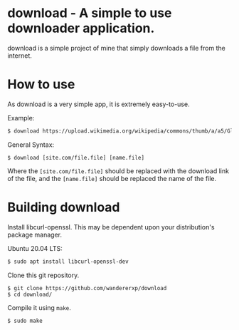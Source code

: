 download - A simple to use downloader application.
===

download is a simple project of mine that simply downloads a file from the internet.

# How to use

As download is a very simple app, it is extremely easy-to-use.

Example:

```bash
$ download https://upload.wikimedia.org/wikipedia/commons/thumb/a/a5/Glenda_bunny_mascot_of_plan_9_from_bell_black.jpg/800px-Glenda_bunny_mascot_of_plan_9_from_bell_black.jpg p9.jpg
```

General Syntax:

```
$ download [site.com/file.file] [name.file]
```

Where the ``[site.com/file.file]`` should be replaced with the download link of the file, and the ``[name.file]`` should be replaced the name of the file.

# Building download

Install libcurl-openssl. This may be dependent upon your distribution's package manager.

Ubuntu 20.04 LTS:
```bash
$ sudo apt install libcurl-openssl-dev
```

Clone this git repository.

```
$ git clone https://github.com/wandererxp/download
$ cd download/
```

Compile it using `make`.

```
$ sudo make 
```
